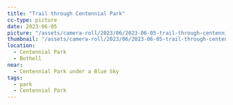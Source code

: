 ```yaml
---
title: "Trail through Centennial Park"
cc-type: picture
date: 2023-06-05
picture: "/assets/camera-roll/2023/06/2023-06-05-trail-through-centennial-park/20230605_003843088_iOS.jpg"
thumbnail: "/assets/camera-roll/2023/06/2023-06-05-trail-through-centennial-park/20230605_003843088_iOS-thumbnail.jpg"
location:
  - Centennial Park
  - Bothell
near:
  - Centennial Park under a Blue Sky
tags:
  - park
  - Centennial Park
---
```

